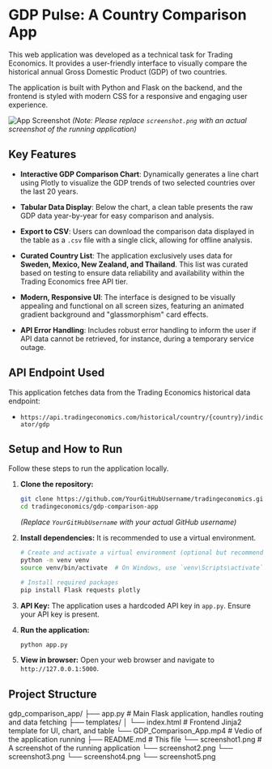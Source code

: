 # GDP Pulse: A Country Comparison App

This web application was developed as a technical task for Trading Economics. It provides a user-friendly interface to visually compare the historical annual Gross Domestic Product (GDP) of two countries.

The application is built with Python and Flask on the backend, and the frontend is styled with modern CSS for a responsive and engaging user experience.

![App Screenshot](screenshot.png)
*(Note: Please replace `screenshot.png` with an actual screenshot of the running application)*

## Key Features

-   **Interactive GDP Comparison Chart**: Dynamically generates a line chart using Plotly to visualize the GDP trends of two selected countries over the last 20 years.

-   **Tabular Data Display**: Below the chart, a clean table presents the raw GDP data year-by-year for easy comparison and analysis.

-   **Export to CSV**: Users can download the comparison data displayed in the table as a `.csv` file with a single click, allowing for offline analysis.

-   **Curated Country List**: The application exclusively uses data for **Sweden, Mexico, New Zealand, and Thailand**. This list was curated based on testing to ensure data reliability and availability within the Trading Economics free API tier.

-   **Modern, Responsive UI**: The interface is designed to be visually appealing and functional on all screen sizes, featuring an animated gradient background and "glassmorphism" card effects.

-   **API Error Handling**: Includes robust error handling to inform the user if API data cannot be retrieved, for instance, during a temporary service outage.

## API Endpoint Used

This application fetches data from the Trading Economics historical data endpoint:
- `https://api.tradingeconomics.com/historical/country/{country}/indicator/gdp`

## Setup and How to Run

Follow these steps to run the application locally.

1.  **Clone the repository:**
    ```bash
    git clone https://github.com/YourGitHubUsername/tradingeconomics.git
    cd tradingeconomics/gdp-comparison-app
    ```
    *(Replace `YourGitHubUsername` with your actual GitHub username)*

2.  **Install dependencies:**
    It is recommended to use a virtual environment.
    ```bash
    # Create and activate a virtual environment (optional but recommended)
    python -m venv venv
    source venv/bin/activate  # On Windows, use `venv\Scripts\activate`

    # Install required packages
    pip install Flask requests plotly
    ```

3.  **API Key:**
    The application uses a hardcoded API key in `app.py`. Ensure your API key is present.

4.  **Run the application:**
    ```bash
    python app.py
    ```

5.  **View in browser:**
    Open your web browser and navigate to `http://127.0.0.1:5000`.

## Project Structure


gdp_comparison_app/
├── app.py              # Main Flask application, handles routing and data fetching
├── templates/
│   └── index.html             # Frontend Jinja2 template for UI, chart, and table
└── GDP_Comparison_App.mp4     # Vedio of the application running
├── README.md           # This file
└── screenshot1.png      # A screenshot of the running application
└── screenshot2.png 
└── screenshot3.png 
└── screenshot4.png 
└── screenshot5.png 